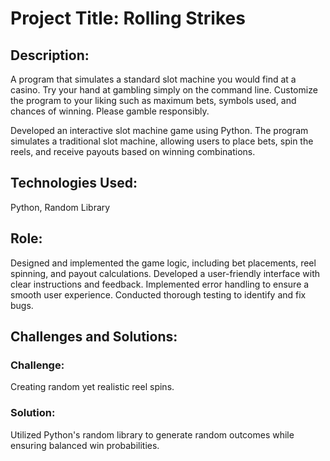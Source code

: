 # Project Title: Rolling Strikes

## Description:
A program that simulates a standard slot machine you would find at a casino.
Try your hand at gambling simply on the command line.
Customize the program to your liking such as maximum bets, symbols used, and chances of winning.
Please gamble responsibly.

Developed an interactive slot machine game using Python. The program simulates a traditional slot machine, allowing users to place bets, spin the reels, and receive payouts based on winning combinations.


## Technologies Used:
Python, Random Library

## Role:
Designed and implemented the game logic, including bet placements, reel spinning, and payout calculations.
Developed a user-friendly interface with clear instructions and feedback.
Implemented error handling to ensure a smooth user experience.
Conducted thorough testing to identify and fix bugs.

## Challenges and Solutions:

### Challenge:
Creating random yet realistic reel spins.
### Solution:
Utilized Python's random library to generate random outcomes while ensuring balanced win probabilities.
